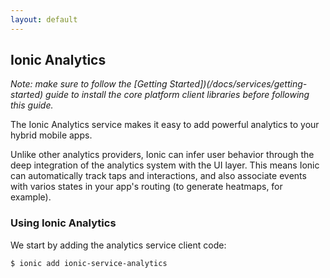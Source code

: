 ```yaml
---
layout: default
---
```


Ionic Analytics
-----

*Note: make sure to follow the [Getting Started])(/docs/services/getting-started) guide to install the core platform client libraries
before following this guide.*

The Ionic Analytics service makes it easy to add powerful analytics to your hybrid mobile apps.

Unlike other analytics providers, Ionic can infer user behavior through the deep
integration of the analytics system with the UI layer. This means Ionic can automatically
track taps and interactions, and also associate events with varios states in your app's routing (to generate heatmaps, for example).

### Using Ionic Analytics

We start by adding the analytics service client code:

```bash
$ ionic add ionic-service-analytics
```

